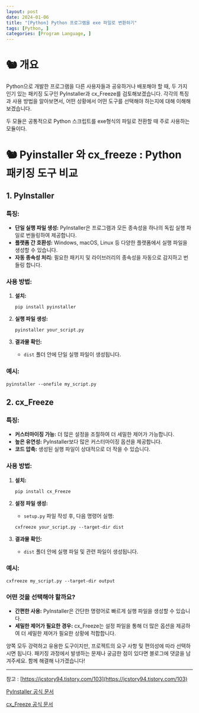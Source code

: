 ```yaml
---
layout: post
date: 2024-01-06
title: "[Python] Python 프로그램을 exe 파일로 변환하기"
tags: [Python, ]
categories: [Program Language, ]
---
```


# 🐿️ 개요


Python으로 개발한 프로그램을 다른 사용자들과 공유하거나 배포해야 할 때, 두 가지 인기 있는 패키징 도구인 PyInstaller과 cx_Freeze를 검토해보겠습니다. 각각의 특징과 사용 방법을 알아보면서, 어떤 상황에서 어떤 도구를 선택해야 하는지에 대해 이해해보겠습니다.


두 모듈은 공통적으로 Python 스크립트를 exe형식의 파일로 전환할 때 주로 사용하는 모듈이다.


# 🐿️ Pyinstaller 와 cx_freeze : Python 패키징 도구 비교


## 1. **PyInstaller**


### 특징:

- **단일 실행 파일 생성:** PyInstaller은 프로그램과 모든 종속성을 하나의 독립 실행 파일로 번들링하여 제공합니다.
- **플랫폼 간 호환성:** Windows, macOS, Linux 등 다양한 플랫폼에서 실행 파일을 생성할 수 있습니다.
- **자동 종속성 처리:** 필요한 패키지 및 라이브러리의 종속성을 자동으로 감지하고 번들링 합니다.

### 사용 방법:

1. **설치:**

	```shell
	pip install pyinstaller
	
	```

2. **실행 파일 생성:**

	```shell
	pyinstaller your_script.py
	
	```

3. **결과물 확인:**
	- `dist` 폴더 안에 단일 실행 파일이 생성됩니다.

### 예시:


```shell
pyinstaller --onefile my_script.py
```


## 2. **cx_Freeze**


### 특징:

- **커스터마이징 가능:** 더 많은 설정을 조절하여 더 세밀한 제어가 가능합니다.
- **높은 유연성:** PyInstaller보다 많은 커스터마이징 옵션을 제공합니다.
- **코드 압축:** 생성된 실행 파일이 상대적으로 더 작을 수 있습니다.

### 사용 방법:

1. **설치:**

	```shell
	pip install cx_Freeze
	```

2. **설정 파일 생성:**
	- `setup.py` 파일 작성 후, 다음 명령어 실행:

	```shell
	cxfreeze your_script.py --target-dir dist
	```

3. **결과물 확인:**
	- `dist` 폴더 안에 실행 파일 및 관련 파일이 생성됩니다.

### 예시:


```shell
cxfreeze my_script.py --target-dir output
```


### 어떤 것을 선택해야 할까요?

- **간편한 사용:** PyInstaller은 간단한 명령어로 빠르게 실행 파일을 생성할 수 있습니다.
- **세밀한 제어가 필요한 경우:** cx_Freeze는 설정 파일을 통해 더 많은 옵션을 제공하여 더 세밀한 제어가 필요한 상황에 적합합니다.

양쪽 모두 강력하고 유용한 도구이지만, 프로젝트의 요구 사항 및 편의성에 따라 선택하시면 됩니다. 패키징 과정에서 발생하는 문제나 궁금한 점이 있다면 블로그에 댓글을 남겨주세요. 함께 해결해 나가겠습니다!


---


참고 :  [https://jcstory94.tistory.com/103](https://jcstory94.tistory.com/103)


[PyInstaller 공식 문서](https://pyinstaller.readthedocs.io/en/stable/)


[cx_Freeze 공식 문서](https://cx-freeze.readthedocs.io/en/latest/)


